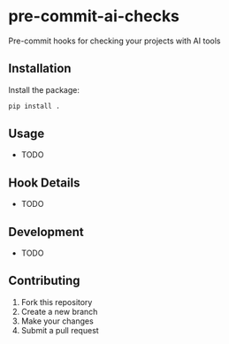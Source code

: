 # pre-commit-ai-checks

Pre-commit hooks for checking your projects with AI tools

## Installation

Install the package:

```bash
pip install .
```

## Usage

- TODO

## Hook Details

- TODO


## Development

- TODO

## Contributing

1. Fork this repository
2. Create a new branch
3. Make your changes
4. Submit a pull request
